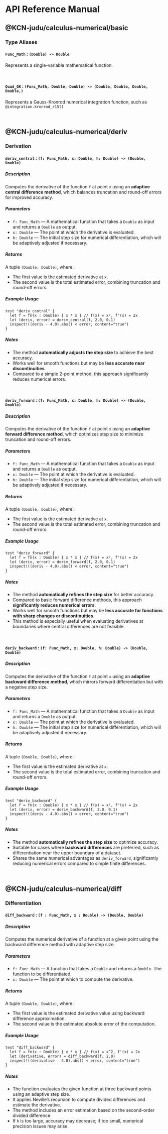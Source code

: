 # API Reference Manual

## @KCN-judu/calculus-numerical/basic

### Type Aliases

#### `Func_Math` : `(Double) -> Double`

Represents a single-variable mathematical function.

<br>

#### `Quad_GK` : `(Func_Math, Double, Double) -> (Double, Double, Double, Double,)`

Represents a Gauss-Kronrod numerical integration function, such as `@integration.kronrod_r15()`

<br>

## @KCN-judu/calculus-numerical/deriv

### Derivation

#### `deriv_central` : `(f: Func_Math, x: Double, h: Double) -> (Double, Double)`

##### Description

Computes the derivative of the function `f` at point `x` using an __adaptive central difference method__, which balances truncation and round-off errors for improved accuracy.

##### Parameters

- `f: Func_Math` — A mathematical function that takes a `Double` as input and returns a `Double` as output.
- `x: Double` — The point at which the derivative is evaluated.
- `h: Double` — The initial step size for numerical differentiation, which will be  adaptively adjusted if necessary.

##### Returns

A tuple `(Double, Double)`, where:

- The first value is the estimated derivative at `x`.
- The second value is the total estimated error, combining truncation and round-off errors.

##### Example Usage

```moonbit
test "deriv_central" {
  let f = fn(x : Double) { x * x } // f(x) = x², f'(x) = 2x
  let (deriv, error) = deriv_central(f, 2.0, 0.1)
  inspect!((deriv - 4.0).abs() < error, content="true")
}
```

##### Notes

- The method __automatically adjusts the step size__ to achieve the best accuracy.
- Works well for smooth functions but may be __less accurate near discontinuities__.
- Compared to a simple 2-point method, this approach significantly reduces numerical errors.

<br>

#### `deriv_forward` : `(f: Func_Math, x: Double, h: Double) -> (Double, Double)`

##### Description

Computes the derivative of the function `f` at point `x` using an __adaptive forward difference method__, which optimizes step size to minimize truncation and round-off errors.

##### Parameters

- `f: Func_Math` — A mathematical function that takes a `Double` as input and returns a `Double` as output.
- `x: Double` — The point at which the derivative is evaluated.
- `h: Double` — The initial step size for numerical differentiation, which will be adaptively adjusted if necessary.

##### Returns

A tuple `(Double, Double)`, where:

- The first value is the estimated derivative at `x`.
- The second value is the total estimated error, combining truncation and round-off errors.

##### Example Usage

```moonbit
test "deriv_forward" {
  let f = fn(x : Double) { x * x } // f(x) = x², f'(x) = 2x
  let (deriv, error) = deriv_forward(f, 2.0, 0.1)
  inspect!((deriv - 4.0).abs() < error, content="true")
}
```

##### Notes

- The method __automatically refines the step size__ for better accuracy.
- Compared to basic forward difference methods, this approach __significantly reduces numerical errors__.
- Works well for smooth functions but may be __less accurate for functions with sharp changes or discontinuities__.
- This method is especially useful when evaluating derivatives at boundaries where central differences are not feasible.

<br>

#### `deriv_backward` : `(f: Func_Math, x: Double, h: Double) -> (Double, Double)`

##### Description

Computes the derivative of the function `f` at point `x` using an __adaptive backward difference method__, which mirrors forward differentiation but with a negative step size.

##### Parameters

- `f: Func_Math` — A mathematical function that takes a `Double` as input and returns a `Double` as output.
- `x: Double` — The point at which the derivative is evaluated.
- `h: Double` — The initial step size for numerical differentiation, which will be adaptively adjusted if necessary.

##### Returns

A tuple `(Double, Double)`, where:

- The first value is the estimated derivative at `x`.
- The second value is the total estimated error, combining truncation and round-off errors.

##### Example Usage

```moonbit
test "deriv_backward" {
  let f = fn(x : Double) { x * x } // f(x) = x², f'(x) = 2x
  let (deriv, error) = deriv_backward(f, 2.0, 0.1)
  inspect!((deriv - 4.0).abs() < error, content="true")
}
```

##### Notes

- The method __automatically refines the step size__ to optimize accuracy.
- Suitable for cases where __backward differences__ are preferred, such as differentiation near the upper boundary of a dataset.
- Shares the same numerical advantages as `deriv_forward`, significantly reducing numerical errors compared to simple finite differences.

<br>

## @KCN-judu/calculus-numerical/diff

###  Differentiation

#### `diff_backward` : `(f : Func_Math, x : Double) -> (Double, Double)`

##### Description

Computes the numerical derivative of a function at a given point using the backward difference method with adaptive step size.

##### Parameters

- `f: Func_Math` — A function that takes a `Double` and returns a `Double`. The function to be differentiated.
- `x: Double` — The point at which to compute the derivative.

##### Returns

A tuple `(Double, Double)`, where:

- The first value is the estimated derivative value using backward difference approximation.
- The second value is the estimated absolute error of the computation.

##### Example Usage

```
test "diff_backward" {
  let f = fn(x : Double) { x * x } // f(x) = x^2, f'(x) = 2x
  let (derivative, error) = diff_backward(f, 2.0)
  inspect!((derivative - 4.0).abs() < error, content="true")
}
```

##### Notes

- The function evaluates the given function at three backward points using an adaptive step size.
- It applies Neville’s recursion to compute divided differences and estimate the derivative.
- The method includes an error estimation based on the second-order divided difference.
- If `h` is too large, accuracy may decrease; if too small, numerical precision issues may arise.
